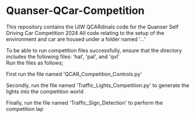 # Quanser-QCar-Competition

This repository contains the UIW QCARdinals code for the Quanser Self Driving Car Competition 2024
All code relating to the setup of the environment and car are housed under a folder named '...'

To be able to run competition files successfully, ensure that the directory includes the following files: 'hal', 'pal', and 'qvl'  
Run the files as follows;

First run the file named 'QCAR_Competition_Controls.py'

Secondly, run the file named 'Traffic_Lights_Competition.py' to generate the lights into the competition world

Finally, run the file named 'Traffic_Sign_Detection' to perform the competition lap 
